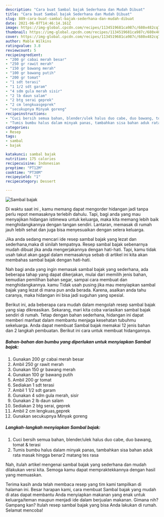 ```yaml
---
description: "Cara buat Sambal bajak Sederhana dan Mudah Dibuat"
title: "Cara buat Sambal bajak Sederhana dan Mudah Dibuat"
slug: 889-cara-buat-sambal-bajak-sederhana-dan-mudah-dibuat
date: 2021-06-07T14:46:14.161Z
image: https://img-global.cpcdn.com/recipes/1134519681ca987c/680x482cq70/sambal-bajak-foto-resep-utama.jpg
thumbnail: https://img-global.cpcdn.com/recipes/1134519681ca987c/680x482cq70/sambal-bajak-foto-resep-utama.jpg
cover: https://img-global.cpcdn.com/recipes/1134519681ca987c/680x482cq70/sambal-bajak-foto-resep-utama.jpg
author: Mable Wilkins
ratingvalue: 3.8
reviewcount: 5
recipeingredient:
- "200 gr cabai merah besar"
- "250 gr rawit merah"
- "150 gr bawang merah"
- "100 gr bawang putih"
- "200 gr tomat"
- "1 sdt terasi"
- "1 1/2 sdt garam"
- "4 sdm gula merah sisir"
- "2 lb daun salam"
- "2 btg serai geprek"
- "2 cm lengkuasgeprek"
- "secukupnya Minyak goreng"
recipeinstructions:
- "Cuci bersih semua bahan, blender/ulek halus duo cabe, duo bawang, tomat &amp; terasi"
- "Tumis bumbu halus dalam minyak panas, tambahkan sisa bahan aduk rata masak hingga benar2 matang tes rasa"
categories:
- Resep
tags:
- sambal
- bajak

katakunci: sambal bajak 
nutrition: 175 calories
recipecuisine: Indonesian
preptime: "PT12M"
cooktime: "PT30M"
recipeyield: "1"
recipecategory: Dessert

---
```



![Sambal bajak](https://img-global.cpcdn.com/recipes/1134519681ca987c/680x482cq70/sambal-bajak-foto-resep-utama.jpg)

Di waktu  saat ini , kamu memang dapat mengorder hidangan jadi tanpa perlu repot memasaknya terlebih dahulu. Tapi, bagi anda yang mau menyajikan hidangan istimewa untuk keluarga, maka kita memang lebih baik menghidangkannya dengan tangan sendiri. Lantaran, memasak di rumah jauh lebih sehat dan juga bisa menyesuaikan dengan selera keluarga.

Jika anda sedang mencari ide resep sambal bajak yang lezat dan sederhana,maka di sinilah tempatnya. Resep sambal bajak  sebenarnya mudah dibuat jika anda mengerjakannya dengan hati-hati. Tapi, kamu tidak usah takut akan gagal dalam memasaknya 
sebab di artikel ini kita akan membahas sambal bajak dengan hati-hati.  



Nah bagi anda yang ingin memasak sambal bajak yang sederhana, ada beberapa tahap yang dapat dikerjakan, mulai dari memilih jenis bahan, kemudian pemilihan bahan segar, sampai cara membuat dan menghidangkannya. kamu Tidak usah pusing jika mau menyiapkan sambal bajak yang lezat di mana pun anda berada. Karena, asalkan anda  tahu caranya, maka hidangan ini bisa jadi suguhan yang spesial.

Berikut ini, ada beberapa cara mudah dalam mengolah resep sambal bajak yang siap dikreasikan. Sekarang, mari kita coba variasikan sambal bajak sendiri di rumah. Tetap dengan bahan sederhana, hidangan ini dapat memberi manfaat dalam membantu menjaga kesehatan tubuhmu sekeluarga. Anda dapat membuat Sambal bajak memakai 12 jenis bahan dan 2 langkah pembuatan. Berikut ini cara untuk membuat hidangannya.

<!--inarticleads1-->

##### Bahan-bahan dan bumbu yang diperlukan untuk menyiapkan Sambal bajak:

1. Gunakan 200 gr cabai merah besar
1. Ambil 250 gr rawit merah
1. Gunakan 150 gr bawang merah
1. Gunakan 100 gr bawang putih
1. Ambil 200 gr tomat
1. Sediakan 1 sdt terasi
1. Ambil 1 1/2 sdt garam
1. Gunakan 4 sdm gula merah, sisir
1. Gunakan 2 lb daun salam
1. Sediakan 2 btg serai, geprek
1. Ambil 2 cm lengkuas,geprek
1. Gunakan secukupnya Minyak goreng




<!--inarticleads2-->

##### Langkah-langkah menyiapkan Sambal bajak:

1. Cuci bersih semua bahan, blender/ulek halus duo cabe, duo bawang, tomat &amp; terasi
1. Tumis bumbu halus dalam minyak panas, tambahkan sisa bahan aduk rata masak hingga benar2 matang tes rasa




Nah, itulah artikel mengenai  sambal bajak  yang sederhana dan mudah dilakukan versi kita. Semoga kamu dapat mempraktekkannya dengan hasil yang memuaskan. 

Terima kasih anda telah membaca resep yang tim kami tampilkan di halaman ini. Besar harapan kami, cara membuat  Sambal bajak yang mudah di atas dapat membantu Anda menyiapkan makanan yang enak untuk keluarga/teman maupun menjadi ide dalam berjualan makanan. Gimana nih? Gampang kan? Itulah resep sambal bajak yang bisa Anda lakukan di rumah. Selamat mencoba!

